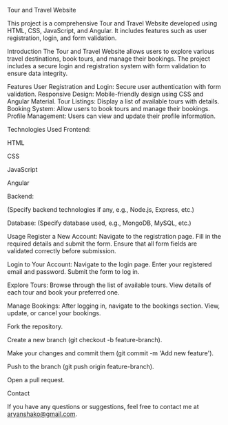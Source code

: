 Tour and Travel Website


This project is a comprehensive Tour and Travel Website developed using HTML, CSS, JavaScript, and Angular. It includes features such as user registration, login, and form validation.


Introduction
The Tour and Travel Website allows users to explore various travel destinations, book tours, and manage their bookings. The project includes a secure login and registration system with form validation to ensure data integrity.


Features
User Registration and Login: Secure user authentication with form validation.
Responsive Design: Mobile-friendly design using CSS and Angular Material.
Tour Listings: Display a list of available tours with details.
Booking System: Allow users to book tours and manage their bookings.
Profile Management: Users can view and update their profile information.


Technologies Used
Frontend:

HTML

CSS

JavaScript

Angular


Backend:

(Specify backend technologies if any, e.g., Node.js, Express, etc.)


Database:
(Specify database used, e.g., MongoDB, MySQL, etc.)


Usage
Register a New Account:
Navigate to the registration page.
Fill in the required details and submit the form.
Ensure that all form fields are validated correctly before submission.


Login to Your Account:
Navigate to the login page.
Enter your registered email and password.
Submit the form to log in.


Explore Tours:
Browse through the list of available tours.
View details of each tour and book your preferred one.


Manage Bookings:
After logging in, navigate to the bookings section.
View, update, or cancel your bookings.


Fork the repository.

Create a new branch (git checkout -b feature-branch).

Make your changes and commit them (git commit -m 'Add new feature').

Push to the branch (git push origin feature-branch).

Open a pull request.


Contact

If you have any questions or suggestions, feel free to contact me at aryanshako@gmail.com.

